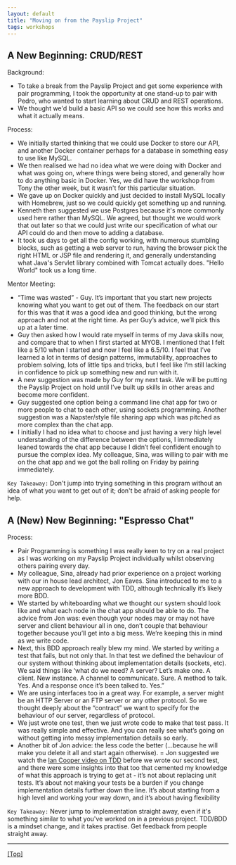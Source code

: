 ```yaml
---
layout: default
title: "Moving on from the Payslip Project"
tags: workshops
---
```


## A New Beginning: CRUD/REST

Background:
- To take a break from the Payslip Project and get some experience with pair programming, I took the opportunity at one stand-up to pair with Pedro, who wanted to start learning about CRUD and REST operations.
- We thought we'd build a basic API so we could see how this works and what it actually means.

Process:
- We initially started thinking that we could use Docker to store our API, and another Docker container perhaps for a database in something easy to use like MySQL.
- We then realised we had no idea what we were doing with Docker and what was going on, where things were being stored, and generally how to do anything basic in Docker. Yes, we did have the workshop from Tony the other week, but it wasn't for this particular situation.
- We gave up on Docker quickly and just decided to install MySQL locally with Homebrew, just so we could quickly get something up and running.
- Kenneth then suggested we use Postgres because it's more commonly used here rather than MySQL. We agreed, but thought we would work that out later so that we could just write our specification of what our API could do and then move to adding a database.
- It took us days to get all the config working, with numerous stumbling blocks, such as getting a web server to run, having the browser pick the right HTML or JSP file and rendering it, and generally understanding what Java's Servlet library combined with Tomcat actually does. "Hello World" took us a long time.

Mentor Meeting:
- “Time was wasted” - Guy. It’s important that you start new projects knowing what you want to get out of them. The feedback on our start for this was that it was a good idea and good thinking, but the wrong approach and not at the right time. As per Guy’s advice, we’ll pick this up at a later time.
- Guy then asked how I would rate myself in terms of my Java skills now, and compare that to when I first started at MYOB. I mentioned that I felt like a 5/10 when I started and now I feel like a 6.5/10. I feel that I’ve learned a lot in terms of design patterns, immutability, approaches to problem solving, lots of little tips and tricks, but I feel like I’m still lacking in confidence to pick up something new and run with it.
- A new suggestion was made by Guy for my next task. We will be putting the Payslip Project on hold until I’ve built up skills in other areas and become more confident.
- Guy suggested one option being a command line chat app for two or more people to chat to each other, using sockets programming. Another suggestion was a Napster/style file sharing app which was pitched as more complex than the chat app.
- I initially I had no idea what to choose and just having a very high level understanding of the difference between the options, I immediately leaned towards the chat app because I didn’t feel confident enough to pursue the complex idea. My colleague, Sina, was willing to pair with me on the chat app and we got the ball rolling on Friday by pairing immediately.

`Key Takeaway:` Don't jump into trying something in this program without an idea of what you want to get out of it; don't be afraid of asking people for help.


## A (New) New Beginning: "Espresso Chat"

Process:
- Pair Programming is something I was really keen to try on a real project as I was working on my Payslip Project individually whilst observing others pairing every day.
- My colleague, Sina, already had prior experience on a project working with our in house lead architect, Jon Eaves. Sina introduced to me to a new approach to development with TDD, although technically it’s likely more BDD.
- We started by whiteboarding what we thought our system should look like and what each node in the chat app should be able to do. The advice from Jon was: even though your nodes may or may not have server and client behaviour all in one, don’t couple that behaviour together because you’ll get into a big mess. We’re keeping this in mind as we write code.
- Next, this BDD approach really blew my mind. We started by writing a test that fails, but not only that. In that test we defined the behaviour of our system without thinking about implementation details (sockets, etc). We said things like ‘what do we need? A server? Let’s make one. A client. New instance. A channel to communicate. Sure. A method to talk. Yes. And a response once it’s been talked to. Yes.”
- We are using interfaces too in a great way. For example, a server might be an HTTP Server or an FTP server or any other protocol. So we thought deeply about the “contract” we want  to specify for the behaviour of our server, regardless of protocol.
- We just wrote one test, then we just wrote code to make that test pass. It was really simple and effective. And you can really see what’s going on without getting into messy implementation details so early.
- Another bit of Jon advice: the less code the better (...because he will make you delete it all and start again otherwise).
= Jon suggested we watch the [Ian Cooper video on TDD](https://www.youtube.com/watch?v=EZ05e7EMOLM&feature=youtu.be) before we wrote our second test, and there were some insights into that too that cemented my knowledge of what this approach is trying to get at - it’s not about replacing unit tests. It’s about not making your tests be a burden if you change implementation details further down the line. It’s about starting from a high level and working your way down, and it’s about having flexibility

`Key Takeaway:` Never jump to implementation straight away, even if it's something similar to what you've worked on in a previous project. TDD/BDD is a mindset change, and it takes practise. Get feedback from people straight away.

***

[[Top]](#top)
